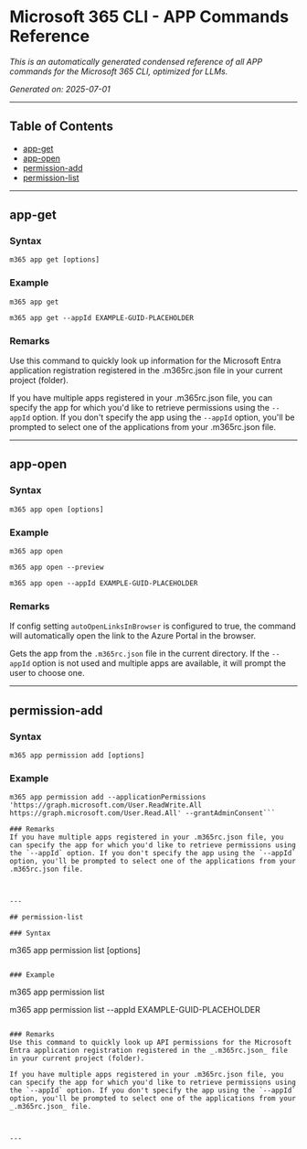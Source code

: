 <!-- DISCLAIMER: All secrets, passwords, and sensitive values in this document are examples only and not real credentials. -->
# Microsoft 365 CLI - APP Commands Reference

*This is an automatically generated condensed reference of all APP commands for the Microsoft 365 CLI, optimized for LLMs.*

*Generated on: 2025-07-01*

---

## Table of Contents

- [app-get](#app-get)
- [app-open](#app-open)
- [permission-add](#permission-add)
- [permission-list](#permission-list)

---

## app-get

### Syntax
```
m365 app get [options]
```

### Example
```
m365 app get

m365 app get --appId EXAMPLE-GUID-PLACEHOLDER

```

### Remarks
Use this command to quickly look up information for the Microsoft Entra application registration registered in the .m365rc.json file in your current project (folder).

If you have multiple apps registered in your .m365rc.json file, you can specify the app for which you'd like to retrieve permissions using the `--appId` option. If you don't specify the app using the `--appId` option, you'll be prompted to select one of the applications from your .m365rc.json file.



---

## app-open

### Syntax
```
m365 app open [options]
```

### Example
```
m365 app open

m365 app open --preview

m365 app open --appId EXAMPLE-GUID-PLACEHOLDER 

```

### Remarks
If config setting `autoOpenLinksInBrowser` is configured to true, the command will automatically open the link to the Azure Portal in the browser.

Gets the app from the `.m365rc.json` file in the current directory. If the `--appId` option is not used and multiple apps are available, it will prompt the user to choose one.



---

## permission-add

### Syntax
```
m365 app permission add [options]
```

### Example
```
m365 app permission add --applicationPermissions 'https://graph.microsoft.com/User.ReadWrite.All https://graph.microsoft.com/User.Read.All' --grantAdminConsent```

### Remarks
If you have multiple apps registered in your .m365rc.json file, you can specify the app for which you'd like to retrieve permissions using the `--appId` option. If you don't specify the app using the `--appId` option, you'll be prompted to select one of the applications from your .m365rc.json file.



---

## permission-list

### Syntax
```
m365 app permission list [options]
```

### Example
```
m365 app permission list

m365 app permission list --appId EXAMPLE-GUID-PLACEHOLDER

```

### Remarks
Use this command to quickly look up API permissions for the Microsoft Entra application registration registered in the _.m365rc.json_ file in your current project (folder).

If you have multiple apps registered in your .m365rc.json file, you can specify the app for which you'd like to retrieve permissions using the `--appId` option. If you don't specify the app using the `--appId` option, you'll be prompted to select one of the applications from your _.m365rc.json_ file.



---
